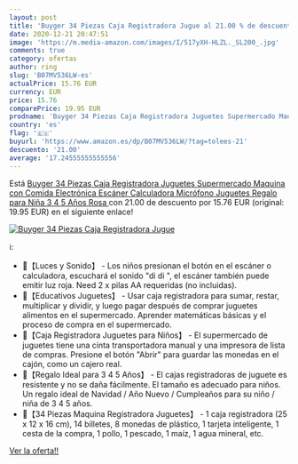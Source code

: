 ```yaml
---
layout: post
title: 'Buyger 34 Piezas Caja Registradora Jugue al 21.00 % de descuento'
date: 2020-12-21 20:47:51
image: 'https://m.media-amazon.com/images/I/517yXH-HLZL._SL200_.jpg'
comments: true
category: ofertas
author: ring
slug: 'B07MV536LW-es'
actualPrice: 15.76 EUR
currency: EUR
price: 15.76
comparePrice: 19.95 EUR
prodname: 'Buyger 34 Piezas Caja Registradora Juguetes Supermercado Maquina con Comida Electrónica Escáner Calculadora Micrófono Juguetes Regalo para Niña 3 4 5 Años  Rosa '
country: 'es'
flag: '🇪🇸'
buyurl: 'https://www.amazon.es/dp/B07MV536LW/?tag=tolees-21'
descuento: '21.00'
average: '17.24555555555556'
---
```


Está [Buyger 34 Piezas Caja Registradora Juguetes Supermercado Maquina con Comida Electrónica Escáner Calculadora Micrófono Juguetes Regalo para Niña 3 4 5 Años  Rosa ](https://www.amazon.es/dp/B07MV536LW/?tag=tolees-21) con 21.00 de descuento por 15.76 EUR (original: 19.95 EUR) en el siguiente enlace!

[![Buyger 34 Piezas Caja Registradora Jugue](https://m.media-amazon.com/images/I/517yXH-HLZL._SL200_.jpg)](https://www.amazon.es/dp/B07MV536LW/?tag=tolees-21)

ℹ️:

- 🎀【Luces y Sonido】 - Los niños presionan el botón en el escáner o calculadora, escuchará el sonido "di di ", el escáner también puede emitir luz roja. Need 2 x pilas AA requeridas (no incluidas).
- 🎀【Educativos Juguetes】 - Usar caja registradora para sumar, restar, multiplicar y dividir, y luego pagar después de comprar juguetes alimentos en el supermercado. Aprender matemáticas básicas y el proceso de compra en el supermercado.
- 🎀【Caja Registradora Juguetes para Niños】 - El supermercado de juguetes tiene una cinta transportadora manual y una impresora de lista de compras. Presione el botón "Abrir" para guardar las monedas en el cajón, como un cajero real.
- 🎀【Regalo Ideal para 3 4 5 Años】 - El cajas registradoras de juguete es resistente y no se daña fácilmente. El tamaño es adecuado para niños. Un regalo ideal de Navidad / Año Nuevo / Cumpleaños para su niño / niña de 3 4 5 años.
- 🎀【34 Piezas Maquina Registradora Juguetes】 - 1 caja registradora (25 x 12 x 16 cm), 14 billetes, 8 monedas de plástico, 1 tarjeta inteligente, 1 cesta de la compra, 1 pollo, 1 pescado, 1 maíz, 1 agua mineral, etc.

[Ver la oferta!!](https://www.amazon.es/dp/B07MV536LW/?tag=tolees-21)
